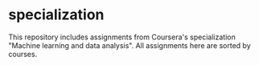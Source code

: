 # specialization
This repository includes assignments from Coursera's specialization "Machine learning and data analysis". All assignments here are sorted by courses.
